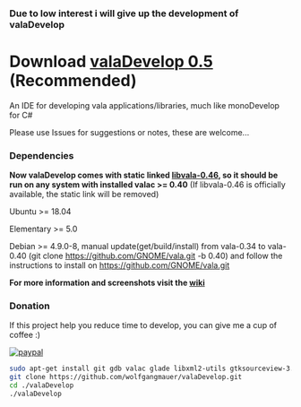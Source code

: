 ### Due to low interest i will give up the development of valaDevelop

# Download [valaDevelop 0.5](https://raw.githubusercontent.com/wolfgangmauer/valaDevelop/master/valaDevelop) (Recommended)
An IDE for developing vala applications/libraries, much like monoDevelop for C#

Please use Issues for suggestions or notes, these are welcome...

### Dependencies
<b>Now valaDevelop comes with static linked [libvala-0.46](https://gitlab.gnome.org/GNOME/vala/tree/wip/fast-vapi), so it should be run on any system with installed valac >= 0.40</b>
(If libvala-0.46 is officially available, the static link will be removed)

Ubuntu >= 18.04

Elementary >= 5.0

Debian >= 4.9.0-8, manual update(get/build/install) from vala-0.34 to vala-0.40 (git clone https://github.com/GNOME/vala.git -b 0.40) and follow the instructions to install on https://github.com/GNOME/vala.git

<b>For more information and screenshots visit the [wiki](https://github.com/wolfgangmauer/valaDevelop/wiki)</b>

### Donation
If this project help you reduce time to develop, you can give me a cup of coffee :)

[![paypal](https://www.paypalobjects.com/en_US/i/btn/btn_donateCC_LG.gif)](https://www.paypal.com/cgi-bin/webscr?cmd=_donations&business=wolfgang.mauer@kabelmail.de&lc=DE&item_name=Donation+to+Wolfgang+Mauer&no_note=0&cn=&currency_code=EUR&bn=PP-DonationsBF:btn_donateCC_LG.gif:NonHosted)

```sh
sudo apt-get install git gdb valac glade libxml2-utils gtksourceview-3.0-1 libwebkit2gtk-4.0-37 libjson-glib-1.0
git clone https://github.com/wolfgangmauer/valaDevelop.git
cd ./valaDevelop
./valaDevelop
```

